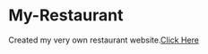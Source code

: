 # My-Restaurant
Created my very own restaurant website.[Click Here](https://vinayakbora.github.io/My-Restaurant/Restaurant/)

